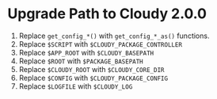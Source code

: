 <!--
id: upgrade_v2
tags: ''
-->

# Upgrade Path to Cloudy 2.0.0

1. Replace `get_config_*()` with `get_config_*_as()` functions.
2. Replace `$SCRIPT` with `$CLOUDY_PACKAGE_CONTROLLER`
3. Replace `$APP_ROOT` with `$CLOUDY_BASEPATH`
4. Replace `$ROOT` with `$PACKAGE_BASEPATH`
5. Replace `$CLOUDY_ROOT` with `$CLOUDY_CORE_DIR`
5. Replace `$CONFIG` with `$CLOUDY_PACKAGE_CONFIG`
5. Replace `$LOGFILE` with `$CLOUDY_LOG`
